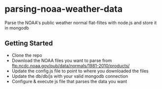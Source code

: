 # parsing-noaa-weather-data

Parse the NOAA's public weather normal flat-filtes with node.js and store it in mongodb

## Getting Started

- Clone the repo
- Download the NOAA files you want to parse from [ftp.ncdc.noaa.gov/pub/data/normals/1981-2010/products/](ftp://ftp.ncdc.noaa.gov/pub/data/normals/1981-2010/products/)
- Update the config.js file to point to where you downloaded the files
- Update the db/db/js with your valid mongodb connection
- Configure & execute js file that parses the data you want